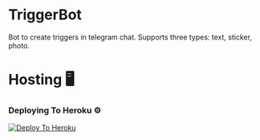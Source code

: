 # TriggerBot
Bot to create triggers in telegram chat. Supports three types: text, sticker, photo.
# Hosting 🖥

### Deploying To Heroku ⚙

[![Deploy To Heroku](https://www.herokucdn.com/deploy/button.svg)](https://heroku.com/deploy?template=https://github.com/harrykerrywadly/TriggerBot)
